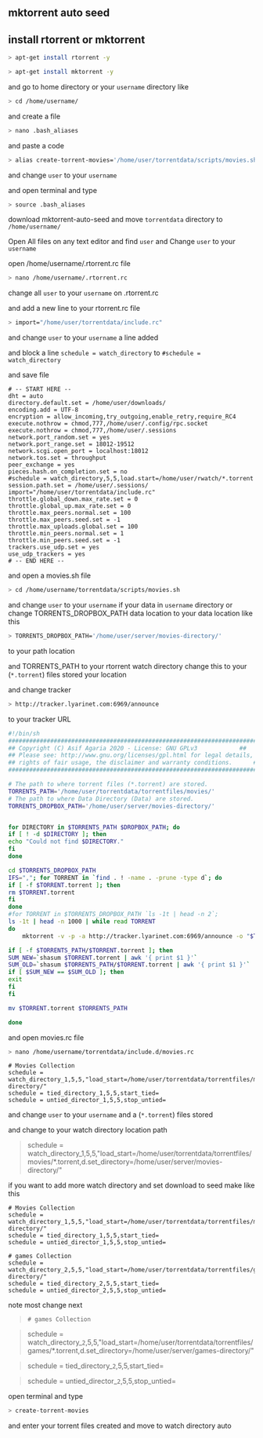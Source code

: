 ## mktorrent auto seed

## install rtorrent or mktorrent
```sh
> apt-get install rtorrent -y
```
```sh
> apt-get install mktorrent -y
```
and go to home directory or your `username` directory like 
```sh
> cd /home/username/
```
and create a file 
```sh
> nano .bash_aliases
```
and paste a code 
```sh
> alias create-torrent-movies='/home/user/torrentdata/scripts/movies.sh'
```
and change <code>user</code> to your `username`

and open terminal and type 
```sh
> source .bash_aliases
```
download mktorrent-auto-seed and move <code>torrentdata</code> directory to <code> /home/username/ </code>


Open All files on any text editor and find `user` and Change `user` to your `username`

open /home/username/.rtorrent.rc file 
```sh
> nano /home/username/.rtorrent.rc
```
change all <code>user</code> to your `username` on .rtorrent.rc 

and add a new line to your rtorrent.rc file
```sh
> import="/home/user/torrentdata/include.rc"
```
and change `user` to your `username` a line added

and block a line `schedule = watch_directory` to `#schedule = watch_directory`

and save file


```
# -- START HERE --
dht = auto
directory.default.set = /home/user/downloads/
encoding.add = UTF-8
encryption = allow_incoming,try_outgoing,enable_retry,require_RC4
execute.nothrow = chmod,777,/home/user/.config/rpc.socket
execute.nothrow = chmod,777,/home/user/.sessions
network.port_random.set = yes
network.port_range.set = 18012-19512
network.scgi.open_port = localhost:18012
network.tos.set = throughput
peer_exchange = yes
pieces.hash.on_completion.set = no
#schedule = watch_directory,5,5,load.start=/home/user/rwatch/*.torrent
session.path.set = /home/user/.sessions/
import="/home/user/torrentdata/include.rc"
throttle.global_down.max_rate.set = 0
throttle.global_up.max_rate.set = 0
throttle.max_peers.normal.set = 100
throttle.max_peers.seed.set = -1
throttle.max_uploads.global.set = 100
throttle.min_peers.normal.set = 1
throttle.min_peers.seed.set = -1
trackers.use_udp.set = yes
use_udp_trackers = yes
# -- END HERE --
```

and open a movies.sh file
```sh
> cd /home/username/torrentdata/scripts/movies.sh
```
and change `user` to your `username` if your data in `username` directory or change TORRENTS_DROPBOX_PATH data location to your data location like this
```sh
> TORRENTS_DROPBOX_PATH='/home/user/server/movies-directory/'
```
to your path location

and TORRENTS_PATH to your rtorrent watch directory change this to your (`*.torrent`) files stored your location 

and change tracker
```sh
> http://tracker.lyarinet.com:6969/announce
```
to your tracker URL


```bash markdown
#!/bin/sh
############################################################################
## Copyright (C) Asif Agaria 2020 - License: GNU GPLv3   		  ##
## Please see: http://www.gnu.org/licenses/gpl.html for legal details,    ##
## rights of fair usage, the disclaimer and warranty conditions. 	  ##
############################################################################

# The path to where torrent files (*.torrent) are stored.
TORRENTS_PATH='/home/user/torrentdata/torrentfiles/movies/'
# The path to where Data Directory (Data) are stored.
TORRENTS_DROPBOX_PATH='/home/user/server/movies-directory/'		 


for DIRECTORY in $TORRENTS_PATH $DROPBOX_PATH; do
if [ ! -d $DIRECTORY ]; then
echo "Could not find $DIRECTORY."
fi
done

cd $TORRENTS_DROPBOX_PATH
IFS=","; for TORRENT in `find . ! -name . -prune -type d`; do
if [ -f $TORRENT.torrent ]; then
rm $TORRENT.torrent
fi
done
#for TORRENT in $TORRENTS_DROPBOX_PATH `ls -1t | head -n 2`;
ls -1t | head -n 1000 | while read TORRENT
do
	mktorrent -v -p -a http://tracker.lyarinet.com:6969/announce -o "$TORRENT.torrent" "$TORRENT"

if [ -f $TORRENTS_PATH/$TORRENT.torrent ]; then
SUM_NEW=`shasum $TORRENT.torrent | awk '{ print $1 }'`
SUM_OLD=`shasum $TORRENTS_PATH/$TORRENT.torrent | awk '{ print $1 }'`
if [ $SUM_NEW == $SUM_OLD ]; then
exit
fi
fi

mv $TORRENT.torrent $TORRENTS_PATH

done
```

and open movies.rc file
```sh
> nano /home/username/torrentdata/include.d/movies.rc
```

```
# Movies Collection
schedule = watch_directory_1,5,5,"load_start=/home/user/torrentdata/torrentfiles/movies/*.torrent,d.set_directory=/home/user/server/movies-directory/"
schedule = tied_directory_1,5,5,start_tied=
schedule = untied_director_1,5,5,stop_untied=
```

and change `user` to your `username` and a (`*.torrent`) files stored

and change to your watch directory location path

> schedule = watch_directory_1,5,5,"load_start=/home/user/torrentdata/torrentfiles/movies/*.torrent,d.set_directory=/home/user/server/movies-directory/"

if you want to add more watch directory and set download to seed make like this


```
# Movies Collection
schedule = watch_directory_1,5,5,"load_start=/home/user/torrentdata/torrentfiles/movies/*.torrent,d.set_directory=/home/user/server/movies-directory/"
schedule = tied_directory_1,5,5,start_tied=
schedule = untied_director_1,5,5,stop_untied=

# games Collection
schedule = watch_directory_2,5,5,"load_start=/home/user/torrentdata/torrentfiles/games/*.torrent,d.set_directory=/home/user/server/games-directory/"
schedule = tied_directory_2,5,5,start_tied=
schedule = untied_director_2,5,5,stop_untied=
```

note most change next 

> `# games Collection`

> schedule = watch_directory_`2`,5,5,"load_start=/home/user/torrentdata/torrentfiles/games/*.torrent,d.set_directory=/home/user/server/games-directory/"

> schedule = tied_directory_`2`,5,5,start_tied=

> schedule = untied_director_`2`,5,5,stop_untied=

open terminal and type
```sh
> create-torrent-movies
```
and enter your torrent files created and move to watch directory auto 
